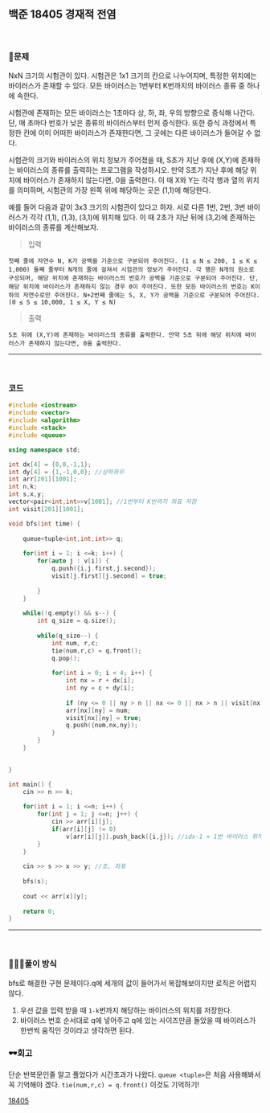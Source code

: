 ## 백준 18405 경재적 전염

&nbsp;
### 🧐문제
NxN 크기의 시험관이 있다. 시험관은 1x1 크기의 칸으로 나누어지며, 특정한 위치에는 바이러스가 존재할 수 있다. 모든 바이러스는 1번부터 K번까지의 바이러스 종류 중 하나에 속한다.

시험관에 존재하는 모든 바이러스는 1초마다 상, 하, 좌, 우의 방향으로 증식해 나간다. 단, 매 초마다 번호가 낮은 종류의 바이러스부터 먼저 증식한다. 또한 증식 과정에서 특정한 칸에 이미 어떠한 바이러스가 존재한다면, 그 곳에는 다른 바이러스가 들어갈 수 없다.

시험관의 크기와 바이러스의 위치 정보가 주어졌을 때, S초가 지난 후에 (X,Y)에 존재하는 바이러스의 종류를 출력하는 프로그램을 작성하시오. 만약 S초가 지난 후에 해당 위치에 바이러스가 존재하지 않는다면, 0을 출력한다. 이 때 X와 Y는 각각 행과 열의 위치를 의미하며, 시험관의 가장 왼쪽 위에 해당하는 곳은 (1,1)에 해당한다.

예를 들어 다음과 같이 3x3 크기의 시험관이 있다고 하자. 서로 다른 1번, 2번, 3번 바이러스가 각각 (1,1), (1,3), (3,1)에 위치해 있다. 이 때 2초가 지난 뒤에 (3,2)에 존재하는 바이러스의 종류를 계산해보자.
&nbsp;

>입력 

    첫째 줄에 자연수 N, K가 공백을 기준으로 구분되어 주어진다. (1 ≤ N ≤ 200, 1 ≤ K ≤ 1,000) 둘째 줄부터 N개의 줄에 걸쳐서 시험관의 정보가 주어진다. 각 행은 N개의 원소로 구성되며, 해당 위치에 존재하는 바이러스의 번호가 공백을 기준으로 구분되어 주어진다. 단, 해당 위치에 바이러스가 존재하지 않는 경우 0이 주어진다. 또한 모든 바이러스의 번호는 K이하의 자연수로만 주어진다. N+2번째 줄에는 S, X, Y가 공백을 기준으로 구분되어 주어진다. (0 ≤ S ≤ 10,000, 1 ≤ X, Y ≤ N)

>출력

    S초 뒤에 (X,Y)에 존재하는 바이러스의 종류를 출력한다. 만약 S초 뒤에 해당 위치에 바이러스가 존재하지 않는다면, 0을 출력한다.

***
&nbsp;
### 코드
```cpp
#include <iostream>
#include <vector>
#include <algorithm>
#include <stack>
#include <queue>

using namespace std;

int dx[4] = {0,0,-1,1};
int dy[4] = {1,-1,0,0}; //상하좌우
int arr[201][1001];
int n,k;
int s,x,y;
vector<pair<int,int>>v[1001]; //1번부터 K번까지 좌표 저장
int visit[201][1001];

void bfs(int time) {
    
    queue<tuple<int,int,int>> q;
    
    for(int i = 1; i <=k; i++) {
        for(auto j : v[i]) {
            q.push({i,j.first,j.second});
            visit[j.first][j.second] = true;
            
        }
    }
    
    while(!q.empty() && s--) {
        int q_size = q.size();
        
        while(q_size--) {
            int num, r,c;
            tie(num,r,c) = q.front();
            q.pop();
            
            for(int i = 0; i < 4; i++) {
                int nx = r + dx[i];
                int ny = c + dy[i];
                
                if (ny <= 0 || ny > n || nx <= 0 || nx > n || visit[nx][ny]) continue;
                arr[nx][ny] = num;
                visit[nx][ny] = true;
                q.push({num,nx,ny});
            }
        }
    }
   

}

int main() {
    cin >> n >> k;
    
    for(int i = 1; i <=n; i++) {
        for(int j = 1; j <=n; j++) {
            cin >> arr[i][j];
            if(arr[i][j] != 0)
                v[arr[i][j]].push_back({i,j}); //idx-1 = 1번 바이러스 위치
        }
    }
    
    cin >> s >> x >> y; //초, 좌표
    
    bfs(s);
    
    cout << arr[x][y];
    
    return 0;
}


```
***

&nbsp;

### 👩🏻‍💻풀이 방식
bfs로 해결한 구현 문제이다.q에 세개의 값이 들어가서 복잡해보이지만 로직은 어렵지 않다.
1. 우선 값을 입력 받을 때 `1-k`번까지 해당하는 바이러스의 위치를 저장한다.
2. 바이러스 번호 순서대로 q에 넣어주고 q에 있는 사이즈만큼 돌았을 때 바이러스가 한번씩 움직인 것이라고 생각하면 된다.


### 🕶회고
단순 반복문인줄 알고 풀었다가 시간초과가 나왔다.
`queue <tuple>`은 처음 사용해봐서 꼭 기억해야 겠다.
`tie(num,r,c) = q.front()` 이것도 기억하기!




[18405](https://www.acmicpc.net/problem/18405, "baekjoon")
